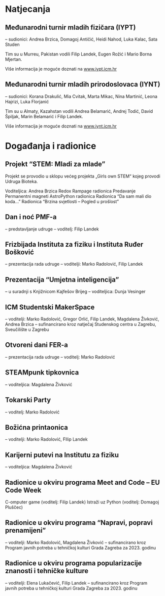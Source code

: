 # Natjecanja
## Međunarodni turnir mladih fizičara (IYPT)
– sudionici: Andrea Brzica, Domagoj Antičić, Heidi Nahod, Luka Kalac, Sata Studen

Tim su u Murreu, Pakistan vodili Filip Landek, Eugen Rožić i Mario Borna Mjertan.

Više informacija je moguće doznati na www.iypt.icm.hr

## Međunarodni turnir mladih prirodoslovaca (IYNT)
– sudionici: Korana Drakulić, Mia Cvitak, Marta Mikac, Nina Martinić, Leona Hajrizi, Luka Florjanić

Tim su u Almaty, Kazahstan vodili Andrea Belamarić, Andrej Todić, David Špiljak, Marin Belamarić i Filip Landek.

Više informacija je moguće doznati na www.iynt.icm.hr

# Događanja i radionice
## Projekt “STEM: Mladi za mlade”
Projekt se provodio u sklopu većeg projekta „Girls own STEM“ kojeg provodi Udruga Bioteka.

Voditeljica: Andrea Brzica
 Redox Rampage radionica
Predavanje Permanentni magneti
AstroPython radionica
Radionica “Da sam mali dio koda…”
Radionica “Brzina svjetlosti – Pogled u prošlost”

## Dan i noć PMF-a
– predstavljanje udruge
– voditelj: Filip Landek

## Frizbijada Instituta za fiziku i Instituta Ruđer Bošković
– prezentacija rada udruge
– voditelji: Marko Radolović, Filip Landek

## Prezentacija “Umjetna inteligencija”
– u suradnji s Knjižnicom Kajfešov Brijeg
– voditeljica: Dunja Vesinger

## ICM Studentski MakerSpace
– voditelji: Marko Radolović, Gregor Orlić, Filip Landek, Magdalena Živković, Andrea Brzica
– sufinancirano kroz natječaj Studenskog centra u Zagrebu, Sveučilište u Zagrebu

## Otvoreni dani FER-a
– prezentacija rada udruge
– voditelj: Marko Radolović

## STEAMpunk tipkovnica
– voditeljica: Magdalena Živković

## Tokarski Party
– voditelj: Marko Radolović

## Božićna printaonica
– voditelji: Marko Radolović, FIlip Landek

## Karijerni putevi na Institutu za fiziku
– voditeljica: Magdalena Živković

## Radionice u okviru programa Meet and Code – EU Code Week
C-omputer game (voditelj: Filip Landek)
Istraži uz Python (voditelj: Domagoj Pluščec)

## Radionice u okviru programa “Napravi, popravi prenamijeni”
– voditelji: Marko Radolović, Magdalena Živković
– sufinancirano kroz Program javnih potreba u tehničkoj kulturi Grada Zagreba za 2023. godinu

## Radionice u okviru programa popularizacije znanosti i tehničke kulture
– voditelji: Elena Lukačević, Filip Landek
– sufinancirano kroz Program javnih potreba u tehničkoj kulturi Grada Zagreba za 2023. godinu